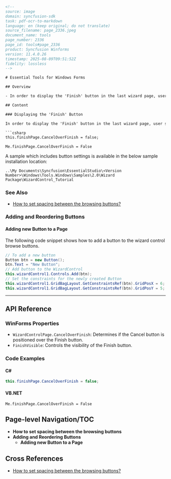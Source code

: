 ```html
<!-- 
source: image
domain: syncfusion-sdk
task: pdf-ocr-to-markdown
language: en (keep original; do not translate)
source_filename: page_2336.jpeg
document_name: tools
page_number: 2336
page_id: tools#page_2336
product: Syncfusion Winforms
version: 11.4.0.26
timestamp: 2025-08-09T09:51:52Z
fidelity: lossless
-->

# Essential Tools for Windows Forms

## Overview

- In order to display the 'Finish' button in the last wizard page, user should set the `CancelOverFinish` property in the WizardControlPage Collection Editor to false. This property determines the position of the Cancel button over the Finish button. If set to true, it overrides the `FinishVisible` property.

## Content

### Displaying the 'Finish' Button

In order to display the 'Finish' button in the last wizard page, user should set the `CancelOverFinish` property in the WizardControlPage Collection Editor to `false`. This property determines if the Cancel button is positioned over the Finish button. If this property is set to `true`, it will override the `FinishVisible` property.

```csharp
this.finishPage.CancelOverFinish = false;
```

```vb.net
Me.finishPage.CancelOverFinish = False
```

A sample which includes button settings is available in the below sample installation location:

```
..\My Documents\Syncfusion\EssentialStudio\<Version Number>\Windows\Tools.Windows\Samples\2.0\Wizard Package\WizardControl_Tutorial
```

### See Also

- [How to set spacing between the browsing buttons?](How+to+set+spacing+between+the+browsing+buttons%3F)

### Adding and Reordering Buttons

#### Adding new Button to a Page

The following code snippet shows how to add a button to the wizard control browse buttons.

```csharp
// To add a new button
Button btn = new Button();
btn.Text = "New Button";
// Add button to the WizardControl
this.wizardControl1.Controls.Add(btn);
// Set the constraints for the newly created Button
this.wizardControl1.GridBagLayout.GetConstraintsRef(btn).GridPosX = 6;
this.wizardControl1.GridBagLayout.GetConstraintsRef(btn).GridPosY = 5;
```

---

## API Reference

### WinForms Properties

- `WizardControlPage.CancelOverFinish`: Determines if the Cancel button is positioned over the Finish button.
- `FinishVisible`: Controls the visibility of the Finish button.

### Code Examples

#### C#

```csharp
this.finishPage.CancelOverFinish = false;
```

#### VB.NET

```vb.net
Me.finishPage.CancelOverFinish = False
```

## Page-level Navigation/TOC

- **How to set spacing between the browsing buttons**
- **Adding and Reordering Buttons**
  - **Adding new Button to a Page**

## Cross References

- [How to set spacing between the browsing buttons?](How+to+set+spacing+between+the+browsing+buttons%3F)

<!-- tags: [Syncfusion Winforms, Button, WizardControl, FinishVisible, CancelOverFinish] keywords: [Essential Tools, Windows Forms, C#, VB.NET, WizardControl, Button, Finish Visibility, Cancel Button] -->
```